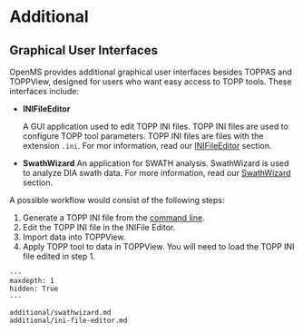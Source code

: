 Additional
==========

## Graphical User Interfaces

OpenMS provides additional graphical user interfaces besides TOPPAS and TOPPView, designed for users who want easy access to TOPP tools. These interfaces include:

- **INIFileEditor**

  A GUI application used to edit TOPP INI files. TOPP INI files are used to configure TOPP tool parameters. TOPP INI files are files with the extension `.ini`. For mor information, read our [INIFileEditor](additional/ini-file-editor.md) section.

- **SwathWizard**
  An application for SWATH analysis. SwathWizard is used to analyze DIA swath data. For more information, read our [SwathWizard](additional/swathwizard.md) section.


A possible workflow would consist of the following steps:

1. Generate a TOPP INI file from the [command line](/getting-started/topp-tools.md#command-line-interface).
2. Edit the TOPP INI file in the INIFile Editor.
3. Import data into TOPPView.
4. Apply TOPP tool to data in TOPPView. You will need to load the TOPP INI file edited in step 1.


```{toctree}
---
maxdepth: 1
hidden: True
---

additional/swathwizard.md
additional/ini-file-editor.md
```